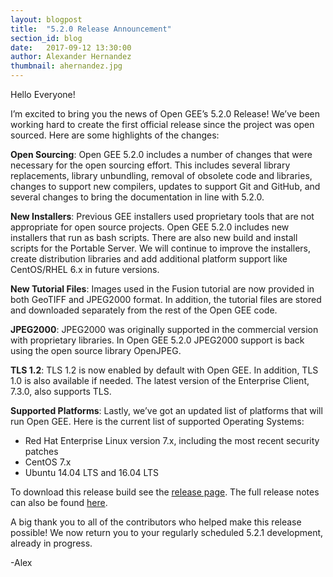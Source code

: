 ```yaml
---
layout: blogpost
title:  "5.2.0 Release Announcement"
section_id: blog
date:   2017-09-12 13:30:00
author: Alexander Hernandez
thumbnail: ahernandez.jpg
---
```


Hello Everyone!

I’m excited to bring you the news of Open GEE’s 5.2.0 Release! We’ve been working hard to create the first official release since the project was open sourced. Here are some highlights of the changes:

**Open Sourcing**: Open GEE 5.2.0 includes a number of changes that were necessary for the open sourcing effort. This includes several library replacements, library unbundling, removal of obsolete code and libraries, changes to support new compilers, updates to support Git and GitHub, and several changes to bring the documentation in line with 5.2.0.

**New Installers**: Previous GEE installers used proprietary tools that are not appropriate for open source projects. Open GEE 5.2.0 includes new installers that run as bash scripts. There are also new build and install scripts for the Portable Server. We will continue to improve the installers, create distribution libraries and add additional platform support like CentOS/RHEL 6.x in future versions.

**New Tutorial Files**: Images used in the Fusion tutorial are now provided in both GeoTIFF and JPEG2000 format. In addition, the tutorial files are stored and downloaded separately from the rest of the Open GEE code.

**JPEG2000**: JPEG2000 was originally supported in the commercial version with proprietary libraries. In Open GEE 5.2.0 JPEG2000 support is back using the open source library OpenJPEG.

**TLS 1.2**: TLS 1.2 is now enabled by default with Open GEE. In addition, TLS 1.0 is also available if needed. The latest version of the Enterprise Client, 7.3.0, also supports TLS.

**Supported Platforms**: Lastly, we’ve got an updated list of platforms that will run Open GEE. Here is the current list of supported Operating Systems:

* Red Hat Enterprise Linux version 7.x, including the most recent security patches
* CentOS 7.x
* Ubuntu 14.04 LTS and 16.04 LTS

To download this release build see the [release page](https://github.com/google/earthenterprise/releases/tag/5.2.0-3.final). The full release notes can also be found [here](http://www.opengee.org/geedocs/answer/7160000.html).

A big thank you to all of the contributors who helped make this release possible! We now return you to your regularly scheduled 5.2.1 development, already in progress.

-Alex
